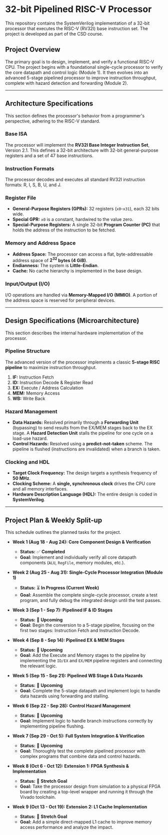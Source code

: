 # 32-bit Pipelined RISC-V Processor

This repository contains the SystemVerilog implementation of a 32-bit processor that executes the RISC-V (RV32I) base instruction set. The project is developed as part of the CSD course.

## Project Overview

The primary goal is to design, implement, and verify a functional RISC-V CPU. The project begins with a foundational single-cycle processor to verify the core datapath and control logic (Module 1). It then evolves into an advanced 5-stage pipelined processor to improve instruction throughput, complete with hazard detection and forwarding (Module 2).

---
## Architecture Specifications

This section defines the processor's behavior from a programmer's perspective, adhering to the RISC-V standard.

### Base ISA
The processor will implement the **RV32I Base Integer Instruction Set**, Version 2.1. This defines a 32-bit architecture with 32-bit general-purpose registers and a set of 47 base instructions.

### Instruction Formats
The processor decodes and executes all standard RV32I instruction formats: R, I, S, B, U, and J.


### Register File
* **General-Purpose Registers (GPRs):** 32 registers (`x0`-`x31`), each 32 bits wide.
* **Special GPR:** `x0` is a constant, hardwired to the value zero.
* **Special-Purpose Registers:** A single 32-bit **Program Counter (PC)** that holds the address of the instruction to be fetched.

### Memory and Address Space
* **Address Space:** The processor can access a flat, byte-addressable address space of **$2^{32}$ bytes (4 GiB)**.
* **Endianness:** The system is **Little-Endian**.
* **Cache:** No cache hierarchy is implemented in the base design.

### Input/Output (I/O)
I/O operations are handled via **Memory-Mapped I/O (MMIO)**. A portion of the address space is reserved for peripheral devices.

---
## Design Specifications (Microarchitecture)

This section describes the internal hardware implementation of the processor.

### Pipeline Structure
The advanced version of the processor implements a classic **5-stage RISC pipeline** to maximize instruction throughput.

1.  **IF:** Instruction Fetch
2.  **ID:** Instruction Decode & Register Read
3.  **EX:** Execute / Address Calculation
4.  **MEM:** Memory Access
5.  **WB:** Write Back

### Hazard Management
* **Data Hazards:** Resolved primarily through a **Forwarding Unit** (bypassing) to send results from the EX/MEM stages back to the EX stage. A **Hazard Detection Unit** stalls the pipeline for one cycle on a load-use hazard.
* **Control Hazards:** Resolved using a **predict-not-taken** scheme. The pipeline is flushed (instructions are invalidated) when a branch is taken.

### Clocking and HDL
* **Target Clock Frequency:** The design targets a synthesis frequency of **50 MHz**.
* **Clocking Scheme:** A **single, synchronous clock** drives the CPU core and all memory interfaces.
* **Hardware Description Language (HDL):** The entire design is coded in **SystemVerilog**.

---
## Project Plan & Weekly Split-up

This schedule outlines the planned tasks for the project.

* **Week 1 (Aug 18 - Aug 24): Core Component Design & Verification**
    * **Status:** ✅ **Completed**
    * **Goal:** Implement and individually verify all core datapath components (`ALU`, `RegFile`, memory modules, etc.).

* **Week 2 (Aug 25 - Aug 31): Single-Cycle Processor Integration (Module 1)**
    * **Status:** ⏳ **In Progress (Current Week)**
    * **Goal:** Assemble the complete single-cycle processor, create a test program, and fully debug the integrated design until the test passes.

* **Week 3 (Sep 1 - Sep 7): Pipelined IF & ID Stages**
    * **Status:** 📝 **Upcoming**
    * **Goal:** Begin the conversion to a 5-stage pipeline, focusing on the first two stages: Instruction Fetch and Instruction Decode.

* **Week 4 (Sep 8 - Sep 14): Pipelined EX & MEM Stages**
    * **Status:** 📝 **Upcoming**
    * **Goal:** Add the Execute and Memory stages to the pipeline by implementing the `ID/EX` and `EX/MEM` pipeline registers and connecting the relevant logic.

* **Week 5 (Sep 15 - Sep 21): Pipelined WB Stage & Data Hazards**
    * **Status:** 📝 **Upcoming**
    * **Goal:** Complete the 5-stage datapath and implement logic to handle data hazards using forwarding and stalling.

* **Week 6 (Sep 22 - Sep 28): Control Hazard Management**
    * **Status:** 📝 **Upcoming**
    * **Goal:** Implement logic to handle branch instructions correctly by implementing pipeline flushing.

* **Week 7 (Sep 29 - Oct 5): Full System Integration & Verification**
    * **Status:** 📝 **Upcoming**
    * **Goal:** Thoroughly test the complete pipelined processor with complex programs that combine data and control hazards.

* **Week 8 (Oct 6 - Oct 12): Extension 1: FPGA Synthesis & Implementation**
    * **Status:** 🚀 **Stretch Goal**
    * **Goal:** Take the processor design from simulation to a physical FPGA board by creating a top-level wrapper and running it through the Vivado toolchain.

* **Week 9 (Oct 13 - Oct 19): Extension 2: L1 Cache Implementation**
    * **Status:** 🚀 **Stretch Goal**
    * **Goal:** Add a simple direct-mapped L1 cache to improve memory access performance and analyze the impact.